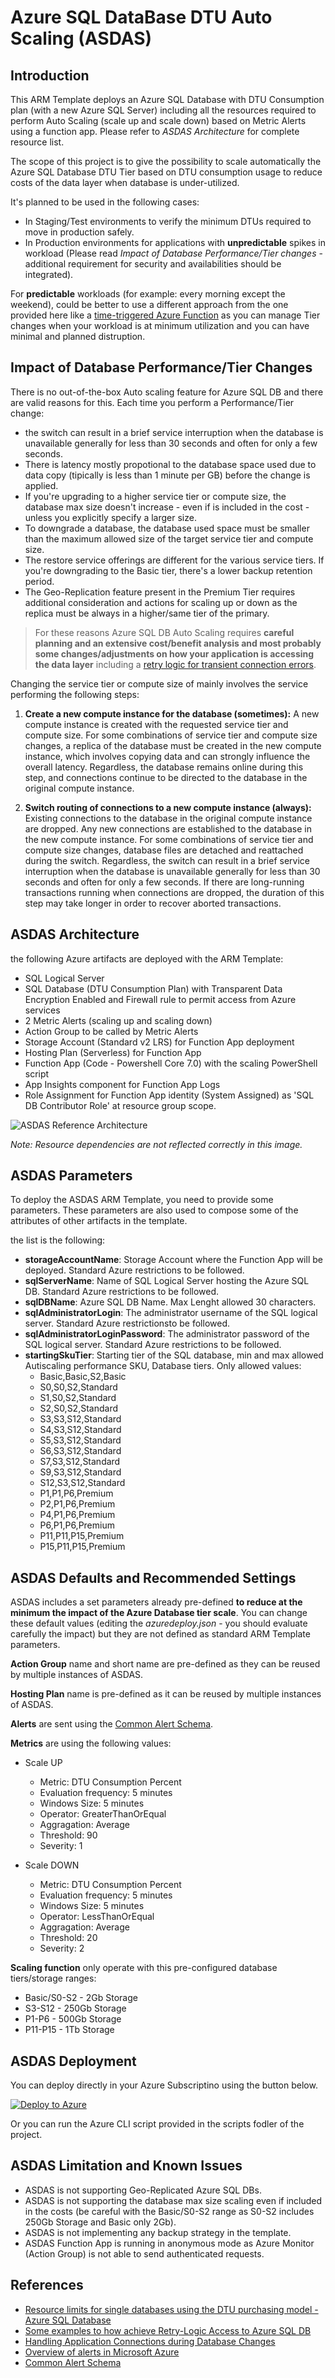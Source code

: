 # Azure SQL DataBase DTU Auto Scaling (ASDAS)

## Introduction

This ARM Template deploys an Azure SQL Database with DTU Consumption plan (with a new Azure SQL Server) including all the resources required to perform Auto Scaling (scale up and scale down) based on Metric Alerts using a function app. Please refer to *ASDAS Architecture* for complete resource list.

The scope of this project is to give the possibility to scale automatically the Azure SQL Database DTU Tier based on DTU consumption usage to reduce costs of the data layer when database is under-utilized.

It's planned to be used in the following cases: 

- In Staging/Test environments to verify the minimum DTUs required to move in production safely.
- In Production environments for applications with **unpredictable** spikes in workload (Please read *Impact of Database Performance/Tier changes* - additional requirement for security and availabilities should be integrated).

For **predictable** workloads (for example: every morning except the weekend), could be better to use a different approach from the one provided here like a [time-triggered Azure Function](https://docs.microsoft.com/en-us/azure/azure-functions/functions-bindings-timer?tabs=csharp) as you can manage Tier changes when your workload is at minimum utilization and you can have minimal and planned distruption.

## Impact of Database Performance/Tier Changes

There is no out-of-the-box Auto scaling feature for Azure SQL DB and there are valid reasons for this.
Each time you perform a Performance/Tier change:

- the switch can result in a brief service interruption when the database is unavailable generally for less than 30 seconds and often for only a few seconds.
- There is latency mostly propotional to the database space used due to data copy (tipically is less than 1 minute per GB) before the change is applied.
- If you're upgrading to a higher service tier or compute size, the database max size doesn't increase - even if is included in the cost - unless you explicitly specify a larger size.
- To downgrade a database, the database used space must be smaller than the maximum allowed size of the target service tier and compute size.
- The restore service offerings are different for the various service tiers. If you're downgrading to the Basic tier, there's a lower backup retention period.
- The Geo-Replication feature present in the Premium Tier requires additional consideration and actions for scaling up or down as the replica must be always in a higher/same tier of the primary.

>For these reasons Azure SQL DB Auto Scaling requires **careful planning and an extensive cost/benefit analysis and most probably some changes/adjustments on how your application is accessing the data layer** including a [retry logic for transient connection errors](https://docs.microsoft.com/en-us/azure/azure-sql/database/troubleshoot-common-connectivity-issues).

Changing the service tier or compute size of mainly involves the service performing the following steps:

1. **Create a new compute instance for the database (sometimes):** A new compute instance is created with the requested service tier and compute size. For some combinations of service tier and compute size changes, a replica of the database must be created in the new compute instance, which involves copying data and can strongly influence the overall latency. Regardless, the database remains online during this step, and connections continue to be directed to the database in the original compute instance.
   
2. **Switch routing of connections to a new compute instance (always):** Existing connections to the database in the original compute instance are dropped. Any new connections are established to the database in the new compute instance. For some combinations of service tier and compute size changes, database files are detached and reattached during the switch. Regardless, the switch can result in a brief service interruption when the database is unavailable generally for less than 30 seconds and often for only a few seconds. If there are long-running transactions running when connections are dropped, the duration of this step may take longer in order to recover aborted transactions.

## ASDAS Architecture

the following Azure artifacts are deployed with the ARM Template:

- SQL Logical Server
- SQL Database (DTU Consumption Plan) with Transparent Data Encryption Enabled and Firewall rule to permit access from Azure services
- 2 Metric Alerts (scaling up and scaling down)
- Action Group to be called by Metric Alerts
- Storage Account (Standard v2 LRS) for Function App deployment
- Hosting Plan (Serverless) for Function App
- Function App (Code - Powershell Core 7.0) with the scaling PowerShell script
- App Insights component for Function App Logs
- Role Assignment for Function App identity (System Assigned) as 'SQL DB Contributor Role' at resource group scope.

![ASDAS Reference Architecture](/images/ReferenceArchitecture.JPG)

*Note: Resource dependencies are not reflected correctly in this image.*

## ASDAS Parameters

To deploy the ASDAS ARM Template, you need to provide some parameters.
These parameters are also used to compose some of the attributes of other artifacts in the template.

the list is the following:

- **storageAccountName**: Storage Account where the Function App will be deployed. Standard Azure restrictions to be followed.
- **sqlServerName**: Name of SQL Logical Server hosting the Azure SQL DB. Standard Azure restrictions to be followed.
- **sqlDBName**: Azure SQL DB Name. Max Lenght allowed 30 characters.
- **sqlAdministratorLogin**: The administrator username of the SQL logical server. Standard Azure restrictionsto be followed.
- **sqlAdministratorLoginPassword**: The administrator password of the SQL logical server. Standard Azure restrictions to be followed.
- **startingSkuTier**: Starting tier of the SQL database, min and max allowed Autiscaling performance SKU, Database tiers. Only allowed values:
  - Basic,Basic,S2,Basic
  - S0,S0,S2,Standard
  - S1,S0,S2,Standard
  - S2,S0,S2,Standard
  - S3,S3,S12,Standard
  - S4,S3,S12,Standard
  - S5,S3,S12,Standard
  - S6,S3,S12,Standard
  - S7,S3,S12,Standard
  - S9,S3,S12,Standard
  - S12,S3,S12,Standard
  - P1,P1,P6,Premium
  - P2,P1,P6,Premium
  - P4,P1,P6,Premium
  - P6,P1,P6,Premium
  - P11,P11,P15,Premium
  - P15,P11,P15,Premium

## ASDAS Defaults and Recommended Settings

ASDAS includes a set parameters already pre-defined **to reduce at the minimum the impact of the Azure Database tier scale**. You can change these default values (editing the *azuredeploy.json* - you should evaluate carefully the impact) but they are not defined as standard ARM Template parameters.

**Action Group** name and short name are pre-defined as they can be reused by multiple instances of ASDAS.

**Hosting Plan** name is pre-defined as it can be reused by multiple instances of ASDAS.

**Alerts** are sent using the [Common Alert Schema](https://docs.microsoft.com/en-us/azure/azure-monitor/platform/alerts-common-schema).

**Metrics** are using the following values:

- Scale UP
  - Metric: DTU Consumption Percent
  - Evaluation frequency: 5 minutes
  - Windows Size: 5 minutes
  - Operator: GreaterThanOrEqual
  - Aggragation: Average
  - Threshold: 90
  - Severity: 1

- Scale DOWN
  - Metric: DTU Consumption Percent
  - Evaluation frequency: 5 minutes
  - Windows Size: 5 minutes
  - Operator: LessThanOrEqual
  - Aggragation: Average
  - Threshold: 20
  - Severity: 2

**Scaling function** only operate with this pre-configured database tiers/storage ranges:

- Basic/S0-S2 - 2Gb Storage
- S3-S12 - 250Gb Storage
- P1-P6 - 500Gb Storage
- P11-P15 - 1Tb Storage

## ASDAS Deployment

You can deploy directly in your Azure Subscriptino using the button below.

[![Deploy to Azure](https://aka.ms/deploytoazurebutton)](https://portal.azure.com/#create/Microsoft.Template/uri/https%3A%2F%2Fraw.githubusercontent.com%2Ffrancesco-sodano%2Fazure-sql-db-autoscaling%2Fvnext%2Fazuredeploy.json)

Or you can run the Azure CLI script provided in the scripts fodler of the project.

## ASDAS Limitation and Known Issues

- ASDAS is not supporting Geo-Replicated Azure SQL DBs.
- ASDAS is not supporting the database max size scaling even if included in the costs (be careful with the Basic/S0-S2 range as S0-S2 includes 250Gb Storage and Basic only 2Gb).
- ASDAS is not implementing any backup strategy in the template.
- ASDAS Function App is running in anonymous mode as Azure Monitor (Action Group) is not able to send authenticated requests.  

## References

 - [Resource limits for single databases using the DTU purchasing model - Azure SQL Database](https://docs.microsoft.com/en-us/azure/azure-sql/database/resource-limits-dtu-single-databases#single-database-storage-sizes-and-compute-sizes)
 - [Some examples to how achieve Retry-Logic Access to Azure SQL DB](https://docs.microsoft.com/en-us/azure/azure-sql/database/troubleshoot-common-connectivity-issues)
 - [Handling Application Connections during Database Changes](https://docs.microsoft.com/en-us/previous-versions/azure/dn369872(v=azure.100)?redirectedfrom=MSDN#handling-application-connections-during-database-changes)
 - [Overview of alerts in Microsoft Azure](https://docs.microsoft.com/en-us/azure/azure-monitor/platform/alerts-overview)
 - [Common Alert Schema](https://docs.microsoft.com/en-us/azure/azure-monitor/platform/alerts-common-schema)